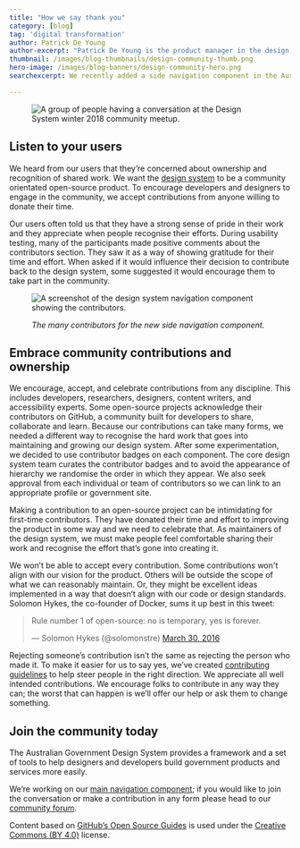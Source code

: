 ```yaml
---
title: "How we say thank you"
category: [blog]
tag: 'digital transformation'
author: Patrick De Young
author-excerpt: "Patrick De Young is the product manager in the design system team at the DTA."
thumbnail: /images/blog-thumbnails/design-community-thumb.png
hero-image: /images/blog-banners/design-community-hero.png
searchexcerpt: We recently added a side navigation component in the Australian Government Design System. This wouldn’t have been possible without help from our active community. If you look at the component on our website you might notice we highlight the folks who contributed to its design and development. This is something that’s not very common on government websites, so we want to share our rationale for why we say thank you in such a public way.

---
```

<figure>
  <img src="{{ site.url }}{{ site.baseurl }}{{ page.hero-image }}" alt="A group of people having a conversation at the Design System winter 2018 community meetup."/><br />
</figure>

## Listen to your users

We heard from our users that they’re concerned about ownership and recognition of shared work. We want the [design system](https://designsystem.gov.au/) to be a community orientated open-source product. To encourage developers and designers to engage in the community, we accept contributions from anyone willing to donate their time.

Our users often told us that they have a strong sense of pride in their work and they appreciate when people recognise their efforts. During usability testing, many of the participants made positive comments about the contributors section. They saw it as a way of showing gratitude for their time and effort. When asked if it would influence their decision to contribute back to the design system, some suggested it would encourage them to take part in the community.

<figure>
  <img src="{{ site.url }}{{ site.baseurl }}/images/blog-content/design-community-image1.png" alt="A screenshot of the design system navigation component showing the contributors."/>
  <figcaption>
    <p>
      <em>
      The many contributors for the new side navigation component.
      </em>
    </p>
  </figcaption>
</figure>

## Embrace community contributions and ownership

We encourage, accept, and celebrate contributions from any discipline. This includes developers, researchers, designers, content writers, and accessibility experts. Some open-source projects acknowledge their contributors on GitHub, a community built for developers to share, collaborate and learn. Because our contributions can take many forms, we needed a different way to recognise the hard work that goes into maintaining and growing our design system. After some experimentation, we decided to use contributor badges on each component. The core design system team curates the contributor badges and to avoid the appearance of hierarchy we randomise the order in which they appear. We also seek approval from each individual or team of contributors so we can link to an appropriate profile or government site.

Making a contribution to an open-source project can be intimidating for first-time contributors. They have donated their time and effort to improving the product in some way and we need to celebrate that. As maintainers of the design system, we must make people feel comfortable sharing their work and recognise the effort that’s gone into creating it.

We won’t be able to accept every contribution. Some contributions won't align with our vision for the product. Others will be outside the scope of what we can reasonably maintain. Or, they might be excellent ideas implemented in a way that doesn’t align with our code or design standards. Solomon Hykes, the co-founder of Docker, sums it up best in this tweet:

<blockquote class="twitter-tweet" data-partner="tweetdeck"><p lang="en" dir="ltr">Rule number 1 of open-source: no is temporary, yes is forever.</p>&mdash; Solomon Hykes (@solomonstre) <a href="https://twitter.com/solomonstre/status/715277134978113536">March 30, 2016</a></blockquote>
<script async src="//platform.twitter.com/widgets.js" charset="utf-8"></script>

Rejecting someone’s contribution isn’t the same as rejecting the person who made it. To make it easier for us to say yes, we’ve created [contributing guidelines](https://github.com/govau/uikit/blob/master/CONTRIBUTING.md) to help steer people in the right direction. We appreciate all well intended contributions. We encourage folks to contribute in any way they can; the worst that can happen is we’ll offer our help or ask them to change something.

## Join the community today

The Australian Government Design System provides a framework and a set of tools to help designers and developers build government products and services more easily.

We’re working on our [main navigation component](https://designsystem.gov.au/components/main-nav/); if you would like to join the conversation or make a contribution in any form please head to our [community forum](https://community.digital.gov.au/t/main-nav/).

Content based on [GitHub’s Open Source Guides](https://github.com/github/opensource.guide) is used under the [Creative Commons (BY 4.0)](https://creativecommons.org/licenses/by/4.0/) license.
